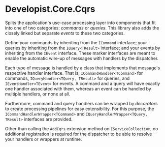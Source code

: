 # Developist.Core.Cqrs
Splits the application's use-case processing layer into components that fit into one of two categories: _commands_ or _queries_. This library also adds the closely linked but separate _events_ to these two categories.

Define your commands by inheriting from the `ICommand` interface; your queries by inheriting from the `IQuery<TResult>` interface; and your events by inheriting from the `IEvent` interface. These marker interfaces are meant to enable the automatic wire-up of messages with handlers by the dispatcher.

Each type of message is handled by a class that implements that message's respective handler interface. That is, `ICommandHandler<TCommand>` for commands, `IQueryHandler<TQuery, TResult>` for queries, and `IEventHandler<TEvent>` for events. A command and a query will have exactly one handler associated with them, whereas an event can be handled by multiple handlers, or none at all.

Furthermore, command and query handlers can be wrapped by _decorators_ to create processing pipelines for easy extensibility. For this purpose, the `ICommandHandlerWrapper<TCommand>` and `IQueryHandlerWrapper<TQuery, TResult>` interfaces are provided.

Other than calling the `AddCqrs` extension method on `IServiceCollection`, no additional registration is required for the dispatcher to be able to resolve your handlers or wrappers at runtime.
